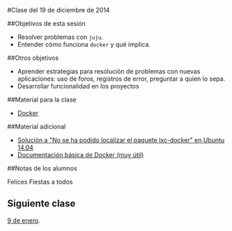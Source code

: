 #Clase del 19 de diciembre de 2014

##Objetivos de esta sesión

* Resolver problemas con `juju`.
* Entender cómo funciona `docker` y qué implica.

##Otros objetivos

* Aprender estrategias para resolución de problemas con nuevas aplicaciones: uso de foros, registros de error, preguntar a quien lo sepa.
* Desarrollar funcionalidad en los proyectos

##Material para la clase

* [Docker](http://jj.github.io/CC/documentos/temas/Contenedores#gestin-de-contenedores-con-docker)

##Material adicional
* [Solución a "No se ha podido localizar el paquete lxc-docker" en Ubuntu 14.04](http://www.liquidweb.com/kb/how-to-install-docker-on-ubuntu-14-04-lts/)
* [Documentación básica de Docker (muy útil)](https://docs.docker.com/articles/basics/)

##Notas de los alumnos

Felices Fiestas a todos

## Siguiente clase

[9 de enero](20.md).

